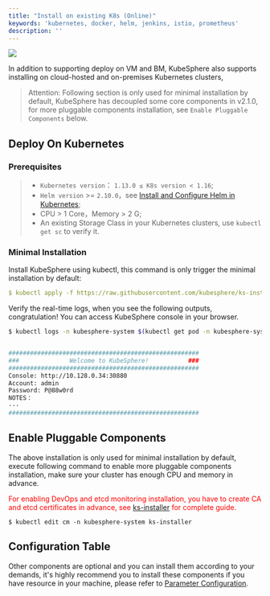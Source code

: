 ```yaml
---
title: "Install on existing K8s (Online)"
keywords: 'kubernetes, docker, helm, jenkins, istio, prometheus'
description: ''
---
```


![](https://pek3b.qingstor.com/kubesphere-docs/png/20191123144507.png)

In addition to supporting deploy on VM and BM, KubeSphere also supports installing on cloud-hosted and on-premises Kubernetes clusters,

> Attention: Following section is only used for minimal installation by default, KubeSphere has decoupled some core components in v2.1.0, for more pluggable components installation, see `Enable Pluggable Components` below.

## Deploy On Kubernetes

### Prerequisites

> - `Kubernetes version`： `1.13.0 ≤ K8s version < 1.16`;
> - `Helm version` >= `2.10.0`，see [Install and Configure Helm in Kubernetes](https://devopscube.com/install-configure-helm-kubernetes/);
> - CPU > 1 Core，Memory > 2 G;
> - An existing Storage Class in your Kubernetes clusters, use `kubectl get sc` to verify it.

### Minimal Installation

Install KubeSphere using kubectl, this command is only trigger the minimal installation by default:

```yaml
$ kubectl apply -f https://raw.githubusercontent.com/kubesphere/ks-installer/master/kubesphere-minimal.yaml
```

Verify the real-time logs, when you see the following outputs, congratulation! You can access KubeSphere console in your browser.

```bash
$ kubectl logs -n kubesphere-system $(kubectl get pod -n kubesphere-system -l app=ks-install -o jsonpath='{.items[0].metadata.name}') -f


#####################################################
###              Welcome to KubeSphere!           ###
#####################################################
Console: http://10.128.0.34:30880
Account: admin
Password: P@88w0rd
NOTES：
···
#####################################################
```

## Enable Pluggable Components

The above installation is only used for minimal installation by default, execute following command to enable more pluggable components installation, make sure your cluster has enough CPU and memory in advance.

<font color=red>For enabling DevOps and etcd monitoring installation, you have to create CA and etcd certificates in advance, see [ks-installer](https://github.com/kubesphere/ks-installer/blob/master/README.md) for complete guide.</font>

```
$ kubectl edit cm -n kubesphere-system ks-installer
```


## Configuration Table

Other components are optional and you can install them according to your demands, it's highly recommend you to install these components if you have resource in your machine, please refer to [Parameter Configuration](https://github.com/kubesphere/ks-installer/blob/master/README.md).
